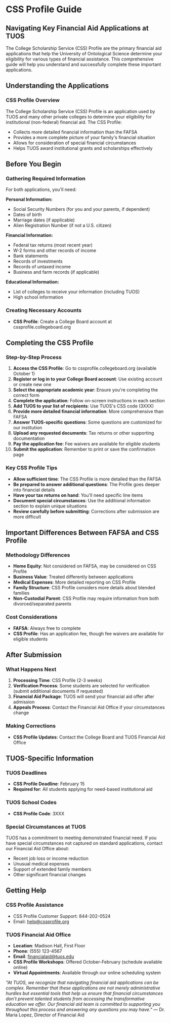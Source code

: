 # CSS Profile Guide

## Navigating Key Financial Aid Applications at TUOS

The College Scholarship Service (CSS) Profile are the primary financial aid applications that help the University of Ontological Science determine your eligibility for various types of financial assistance. This comprehensive guide will help you understand and successfully complete these important applications.

## Understanding the Applications

### CSS Profile Overview
The College Scholarship Service (CSS) Profile is an application used by TUOS and many other private colleges to determine your eligibility for institutional (non-federal) financial aid. The CSS Profile:
- Collects more detailed financial information than the FAFSA
- Provides a more complete picture of your family's financial situation
- Allows for consideration of special financial circumstances
- Helps TUOS award institutional grants and scholarships effectively

## Before You Begin

### Gathering Required Information
For both applications, you'll need:

**Personal Information:**
- Social Security Numbers (for you and your parents, if dependent)
- Dates of birth
- Marriage dates (if applicable)
- Alien Registration Number (if not a U.S. citizen)

**Financial Information:**
- Federal tax returns (most recent year)
- W-2 forms and other records of income
- Bank statements
- Records of investments
- Records of untaxed income
- Business and farm records (if applicable)

**Educational Information:**
- List of colleges to receive your information (including TUOS)
- High school information

### Creating Necessary Accounts

- **CSS Profile**: Create a College Board account at cssprofile.collegeboard.org

## Completing the CSS Profile

### Step-by-Step Process
1. **Access the CSS Profile**: Go to cssprofile.collegeboard.org (available October 1)
2. **Register or log in to your College Board account**: Use existing account or create new one
3. **Select the appropriate academic year**: Ensure you're completing the correct form
4. **Complete the application**: Follow on-screen instructions in each section
5. **Add TUOS to your list of recipients**: Use TUOS's CSS code (3XXX)
6. **Provide more detailed financial information**: More comprehensive than FAFSA
7. **Answer TUOS-specific questions**: Some questions are customized for our institution
8. **Upload any requested documents**: Tax returns or other supporting documentation
9. **Pay the application fee**: Fee waivers are available for eligible students
10. **Submit the application**: Remember to print or save the confirmation page

### Key CSS Profile Tips
- **Allow sufficient time**: The CSS Profile is more detailed than the FAFSA
- **Be prepared to answer additional questions**: The Profile goes deeper into financial details
- **Have your tax returns on hand**: You'll need specific line items
- **Document special circumstances**: Use the additional information section to explain unique situations
- **Review carefully before submitting**: Corrections after submission are more difficult

## Important Differences Between FAFSA and CSS Profile

### Methodology Differences
- **Home Equity**: Not considered on FAFSA, may be considered on CSS Profile
- **Business Value**: Treated differently between applications
- **Medical Expenses**: More detailed reporting on CSS Profile
- **Family Structure**: CSS Profile considers more details about blended families
- **Non-Custodial Parent**: CSS Profile may require information from both divorced/separated parents

### Cost Considerations
- **FAFSA**: Always free to complete
- **CSS Profile**: Has an application fee, though fee waivers are available for eligible students

## After Submission

### What Happens Next
1. **Processing Time**: CSS Profile (2-3 weeks)
2. **Verification Process**: Some students are selected for verification (submit additional documents if requested)
3. **Financial Aid Package**: TUOS will send your financial aid offer after admission
4. **Appeals Process**: Contact the Financial Aid Office if your circumstances change

### Making Corrections
- **CSS Profile Updates**: Contact the College Board and TUOS Financial Aid Office

## TUOS-Specific Information

### TUOS Deadlines
- **CSS Profile Deadline**: February 15
- **Required for**: All students applying for need-based institutional aid

### TUOS School Codes
- **CSS Profile Code**: 3XXX

### Special Circumstances at TUOS
TUOS has a commitment to meeting demonstrated financial need. If you have special circumstances not captured on standard applications, contact our Financial Aid Office about:
- Recent job loss or income reduction
- Unusual medical expenses
- Support of extended family members
- Other significant financial changes

## Getting Help

### CSS Profile Assistance
- CSS Profile Customer Support: 844-202-0524
- Email: help@cssprofile.org

### TUOS Financial Aid Office
- **Location**: Madison Hall, First Floor
- **Phone**: (555) 123-4567
- **Email**: financialaid@tuos.edu
- **CSS Profile Workshops**: Offered October-February (schedule available online)
- **Virtual Appointments**: Available through our online scheduling system


*"At TUOS, we recognize that navigating financial aid applications can be complex. Remember that these applications are not merely administrative hurdles but essential tools that help us ensure that financial circumstances don't prevent talented students from accessing the transformative education we offer. Our financial aid team is committed to supporting you throughout this process and answering any questions you may have."* — Dr. Maria Lopez, Director of Financial Aid